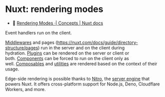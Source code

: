 # Nuxt: rendering modes

- :beginner: [Rendering Modes ·| Concepts | Nuxt docs](https://nuxt.com/docs/guide/concepts/rendering#universal-rendering)

Event handlers run on the client.

[Middlewares](https://nuxt.com/docs/guide/directory-structure/middleware) and pages (https://nuxt.com/docs/guide/directory-structure/pages) run in the server and on the client during hydration. [Plugins](https://nuxt.com/docs/guide/directory-structure/plugins) can be rendered on the server or client or both. [Components](https://nuxt.com/docs/guide/directory-structure/components) can be forced to run on the client only as well. [Composables](https://nuxt.com/docs/guide/directory-structure/composables) and [utilities](https://nuxt.com/docs/guide/directory-structure/utils) are rendered based on the context of their usage.

Edge-side rendering is possible thanks to [Nitro](https://nitro.unjs.io/), the [server engine](https://nuxt.com/docs/guide/concepts/server-engine) that powers Nuxt. It offers cross-platform support for Node.js, Deno, Cloudflare Workers, and more.